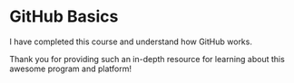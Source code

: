 # GitHub Basics

I have completed this course and understand how GitHub works.

Thank you for providing such an in-depth resource for learning about this awesome program and platform!
